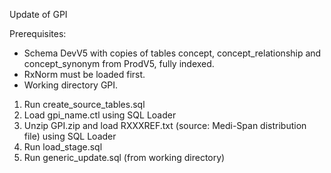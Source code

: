 Update of GPI

Prerequisites:
- Schema DevV5 with copies of tables concept, concept_relationship and concept_synonym from ProdV5, fully indexed. 
- RxNorm must be loaded first.
- Working directory GPI.

1. Run create_source_tables.sql
2. Load gpi_name.ctl using SQL Loader
3. Unzip GPI.zip and load RXXXREF.txt (source: Medi-Span distribution file) using SQL Loader
4. Run load_stage.sql
5. Run generic_update.sql (from working directory)